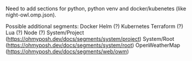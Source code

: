 Need to add sections for python, python venv and docker/kubenetes (like night-owl.omp.json).

Possible additional segments:
Docker
Helm (?)
Kubernetes
Terraform (?)
Lua (?)
Node (?)
System/Project (https://ohmyposh.dev/docs/segments/system/project)
System/Root (https://ohmyposh.dev/docs/segments/system/root)
OpenWeatherMap (https://ohmyposh.dev/docs/segments/web/owm)
